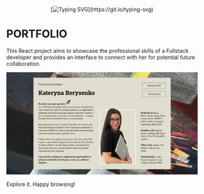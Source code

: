 <!--
https://www.iconfinder.com - иконки
https://unsplash.com/ - картинки

https://www.youtube.com/watch?v=CHGHuF24Cjw - emailJS
My Default Template
<p>You got a new message from {{name}}:</p>
<p><strong>Email:</strong> {{email}}</p>
             <p><strong>Phone:</strong> {{phone}}</p>
             <p><strong>Time:</strong> {{time}}</p>
             <p><strong>Message:</strong> {{message}}</p>
 -->

<div align="center">

[![Typing SVG](https://readme-typing-svg.demolab.com?font=Open+Sans&size=30&pause=1000&color=E49620&center=true&vCenter=true&random=false&width=435&lines=Welcome+!)](https://git.io/typing-svg)

</div>

# PORTFOLIO

This React project aims to showcase the professional skills of a Fullstack
developer and provides an interface to connect with her for potential future
collaboration.

<img src="./public/about-me.png">

Explore it. Happy browsing!
